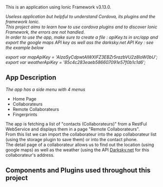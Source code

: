 This is an application using Ionic Framework v3.13.0.

*Useless application but helpful to understand Cordova, its plugins and the framework Ionic.*<br>
*This project aims to learn how to use cordova plugins and to discover Ionic Framework, the errors are not handled.*<br>
*In order to use the app, make sure to create a file : apiKey.ts in src/app and export the google maps API key as well ass the darksky.net API Key : see the example below*<br>

 *export var mapApiKey = 'AIzaSyCdpwtAlWXIFZ3EBZr5razbVU2z8loW0bU';<br>
export var weatherApiKey = '85c4c283eaeb586607091e57f0b1c1d6';*

## App Description

*The app has a side menu with 4 menus*<br>
<ul>
  <li>Home Page</li>
  <li>Collaborateurs</li>
  <li>Remote Collaborateurs</li>
  <li>Fingerprints</li>
</ul>

The app is fetching a list of "contacts (Collaborateurs)" from a RestFul WebService and displays them in a page "Remote Collaborateurs".<br>
From this list we can import the collaborateur into the app collaborateur list (using the storage plugin to save them) or into the contact phone.<br>
The detail page of a collaborateur allows us to find out the location (using google maps) as well as the weather (using the API [Darksky.net](https://darksky.net/) for this collaborateur's address.



## Components and Plugins used throughout this project






